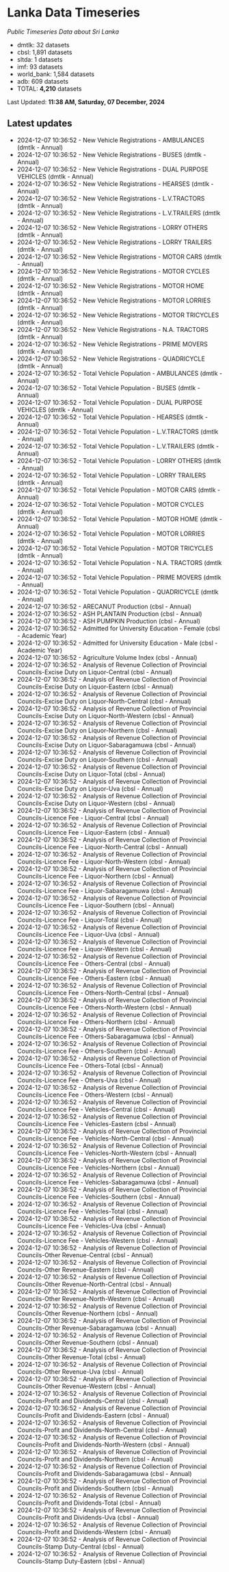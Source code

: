 # Lanka Data Timeseries
*Public Timeseries Data about Sri Lanka*

* dmtlk: 32 datasets
* cbsl: 1,891 datasets
* sltda: 1 datasets
* imf: 93 datasets
* world_bank: 1,584 datasets
* adb: 609 datasets
* TOTAL: **4,210** datasets

Last Updated: **11:38 AM, Saturday, 07 December, 2024**

## Latest updates

* 2024-12-07 10:36:52 - New Vehicle Registrations - AMBULANCES (dmtlk - Annual)
* 2024-12-07 10:36:52 - New Vehicle Registrations - BUSES (dmtlk - Annual)
* 2024-12-07 10:36:52 - New Vehicle Registrations - DUAL PURPOSE VEHICLES (dmtlk - Annual)
* 2024-12-07 10:36:52 - New Vehicle Registrations - HEARSES (dmtlk - Annual)
* 2024-12-07 10:36:52 - New Vehicle Registrations - L.V.TRACTORS (dmtlk - Annual)
* 2024-12-07 10:36:52 - New Vehicle Registrations - L.V.TRAILERS (dmtlk - Annual)
* 2024-12-07 10:36:52 - New Vehicle Registrations - LORRY OTHERS (dmtlk - Annual)
* 2024-12-07 10:36:52 - New Vehicle Registrations - LORRY TRAILERS (dmtlk - Annual)
* 2024-12-07 10:36:52 - New Vehicle Registrations - MOTOR CARS (dmtlk - Annual)
* 2024-12-07 10:36:52 - New Vehicle Registrations - MOTOR CYCLES (dmtlk - Annual)
* 2024-12-07 10:36:52 - New Vehicle Registrations - MOTOR HOME (dmtlk - Annual)
* 2024-12-07 10:36:52 - New Vehicle Registrations - MOTOR LORRIES (dmtlk - Annual)
* 2024-12-07 10:36:52 - New Vehicle Registrations - MOTOR TRICYCLES (dmtlk - Annual)
* 2024-12-07 10:36:52 - New Vehicle Registrations - N.A. TRACTORS (dmtlk - Annual)
* 2024-12-07 10:36:52 - New Vehicle Registrations - PRIME MOVERS (dmtlk - Annual)
* 2024-12-07 10:36:52 - New Vehicle Registrations - QUADRICYCLE (dmtlk - Annual)
* 2024-12-07 10:36:52 - Total Vehicle Population - AMBULANCES (dmtlk - Annual)
* 2024-12-07 10:36:52 - Total Vehicle Population - BUSES (dmtlk - Annual)
* 2024-12-07 10:36:52 - Total Vehicle Population - DUAL PURPOSE VEHICLES (dmtlk - Annual)
* 2024-12-07 10:36:52 - Total Vehicle Population - HEARSES (dmtlk - Annual)
* 2024-12-07 10:36:52 - Total Vehicle Population - L.V.TRACTORS (dmtlk - Annual)
* 2024-12-07 10:36:52 - Total Vehicle Population - L.V.TRAILERS (dmtlk - Annual)
* 2024-12-07 10:36:52 - Total Vehicle Population - LORRY OTHERS (dmtlk - Annual)
* 2024-12-07 10:36:52 - Total Vehicle Population - LORRY TRAILERS (dmtlk - Annual)
* 2024-12-07 10:36:52 - Total Vehicle Population - MOTOR CARS (dmtlk - Annual)
* 2024-12-07 10:36:52 - Total Vehicle Population - MOTOR CYCLES (dmtlk - Annual)
* 2024-12-07 10:36:52 - Total Vehicle Population - MOTOR HOME (dmtlk - Annual)
* 2024-12-07 10:36:52 - Total Vehicle Population - MOTOR LORRIES (dmtlk - Annual)
* 2024-12-07 10:36:52 - Total Vehicle Population - MOTOR TRICYCLES (dmtlk - Annual)
* 2024-12-07 10:36:52 - Total Vehicle Population - N.A. TRACTORS (dmtlk - Annual)
* 2024-12-07 10:36:52 - Total Vehicle Population - PRIME MOVERS (dmtlk - Annual)
* 2024-12-07 10:36:52 - Total Vehicle Population - QUADRICYCLE (dmtlk - Annual)
* 2024-12-07 10:36:52 - ARECANUT Production (cbsl - Annual)
* 2024-12-07 10:36:52 - ASH PLANTAIN Production (cbsl - Annual)
* 2024-12-07 10:36:52 - ASH PUMPKIN Production (cbsl - Annual)
* 2024-12-07 10:36:52 - Admitted for University Education - Female (cbsl - Academic Year)
* 2024-12-07 10:36:52 - Admitted for University Education - Male (cbsl - Academic Year)
* 2024-12-07 10:36:52 - Agriculture Volume Index (cbsl - Annual)
* 2024-12-07 10:36:52 - Analysis of Revenue Collection of Provincial Councils-Excise Duty on Liquor-Central (cbsl - Annual)
* 2024-12-07 10:36:52 - Analysis of Revenue Collection of Provincial Councils-Excise Duty on Liquor-Eastern (cbsl - Annual)
* 2024-12-07 10:36:52 - Analysis of Revenue Collection of Provincial Councils-Excise Duty on Liquor-North-Central (cbsl - Annual)
* 2024-12-07 10:36:52 - Analysis of Revenue Collection of Provincial Councils-Excise Duty on Liquor-North-Western (cbsl - Annual)
* 2024-12-07 10:36:52 - Analysis of Revenue Collection of Provincial Councils-Excise Duty on Liquor-Northern (cbsl - Annual)
* 2024-12-07 10:36:52 - Analysis of Revenue Collection of Provincial Councils-Excise Duty on Liquor-Sabaragamuwa (cbsl - Annual)
* 2024-12-07 10:36:52 - Analysis of Revenue Collection of Provincial Councils-Excise Duty on Liquor-Southern (cbsl - Annual)
* 2024-12-07 10:36:52 - Analysis of Revenue Collection of Provincial Councils-Excise Duty on Liquor-Total (cbsl - Annual)
* 2024-12-07 10:36:52 - Analysis of Revenue Collection of Provincial Councils-Excise Duty on Liquor-Uva (cbsl - Annual)
* 2024-12-07 10:36:52 - Analysis of Revenue Collection of Provincial Councils-Excise Duty on Liquor-Western (cbsl - Annual)
* 2024-12-07 10:36:52 - Analysis of Revenue Collection of Provincial Councils-Licence Fee - Liquor-Central (cbsl - Annual)
* 2024-12-07 10:36:52 - Analysis of Revenue Collection of Provincial Councils-Licence Fee - Liquor-Eastern (cbsl - Annual)
* 2024-12-07 10:36:52 - Analysis of Revenue Collection of Provincial Councils-Licence Fee - Liquor-North-Central (cbsl - Annual)
* 2024-12-07 10:36:52 - Analysis of Revenue Collection of Provincial Councils-Licence Fee - Liquor-North-Western (cbsl - Annual)
* 2024-12-07 10:36:52 - Analysis of Revenue Collection of Provincial Councils-Licence Fee - Liquor-Northern (cbsl - Annual)
* 2024-12-07 10:36:52 - Analysis of Revenue Collection of Provincial Councils-Licence Fee - Liquor-Sabaragamuwa (cbsl - Annual)
* 2024-12-07 10:36:52 - Analysis of Revenue Collection of Provincial Councils-Licence Fee - Liquor-Southern (cbsl - Annual)
* 2024-12-07 10:36:52 - Analysis of Revenue Collection of Provincial Councils-Licence Fee - Liquor-Total (cbsl - Annual)
* 2024-12-07 10:36:52 - Analysis of Revenue Collection of Provincial Councils-Licence Fee - Liquor-Uva (cbsl - Annual)
* 2024-12-07 10:36:52 - Analysis of Revenue Collection of Provincial Councils-Licence Fee - Liquor-Western (cbsl - Annual)
* 2024-12-07 10:36:52 - Analysis of Revenue Collection of Provincial Councils-Licence Fee - Others-Central (cbsl - Annual)
* 2024-12-07 10:36:52 - Analysis of Revenue Collection of Provincial Councils-Licence Fee - Others-Eastern (cbsl - Annual)
* 2024-12-07 10:36:52 - Analysis of Revenue Collection of Provincial Councils-Licence Fee - Others-North-Central (cbsl - Annual)
* 2024-12-07 10:36:52 - Analysis of Revenue Collection of Provincial Councils-Licence Fee - Others-North-Western (cbsl - Annual)
* 2024-12-07 10:36:52 - Analysis of Revenue Collection of Provincial Councils-Licence Fee - Others-Northern (cbsl - Annual)
* 2024-12-07 10:36:52 - Analysis of Revenue Collection of Provincial Councils-Licence Fee - Others-Sabaragamuwa (cbsl - Annual)
* 2024-12-07 10:36:52 - Analysis of Revenue Collection of Provincial Councils-Licence Fee - Others-Southern (cbsl - Annual)
* 2024-12-07 10:36:52 - Analysis of Revenue Collection of Provincial Councils-Licence Fee - Others-Total (cbsl - Annual)
* 2024-12-07 10:36:52 - Analysis of Revenue Collection of Provincial Councils-Licence Fee - Others-Uva (cbsl - Annual)
* 2024-12-07 10:36:52 - Analysis of Revenue Collection of Provincial Councils-Licence Fee - Others-Western (cbsl - Annual)
* 2024-12-07 10:36:52 - Analysis of Revenue Collection of Provincial Councils-Licence Fee - Vehicles-Central (cbsl - Annual)
* 2024-12-07 10:36:52 - Analysis of Revenue Collection of Provincial Councils-Licence Fee - Vehicles-Eastern (cbsl - Annual)
* 2024-12-07 10:36:52 - Analysis of Revenue Collection of Provincial Councils-Licence Fee - Vehicles-North-Central (cbsl - Annual)
* 2024-12-07 10:36:52 - Analysis of Revenue Collection of Provincial Councils-Licence Fee - Vehicles-North-Western (cbsl - Annual)
* 2024-12-07 10:36:52 - Analysis of Revenue Collection of Provincial Councils-Licence Fee - Vehicles-Northern (cbsl - Annual)
* 2024-12-07 10:36:52 - Analysis of Revenue Collection of Provincial Councils-Licence Fee - Vehicles-Sabaragamuwa (cbsl - Annual)
* 2024-12-07 10:36:52 - Analysis of Revenue Collection of Provincial Councils-Licence Fee - Vehicles-Southern (cbsl - Annual)
* 2024-12-07 10:36:52 - Analysis of Revenue Collection of Provincial Councils-Licence Fee - Vehicles-Total (cbsl - Annual)
* 2024-12-07 10:36:52 - Analysis of Revenue Collection of Provincial Councils-Licence Fee - Vehicles-Uva (cbsl - Annual)
* 2024-12-07 10:36:52 - Analysis of Revenue Collection of Provincial Councils-Licence Fee - Vehicles-Western (cbsl - Annual)
* 2024-12-07 10:36:52 - Analysis of Revenue Collection of Provincial Councils-Other Revenue-Central (cbsl - Annual)
* 2024-12-07 10:36:52 - Analysis of Revenue Collection of Provincial Councils-Other Revenue-Eastern (cbsl - Annual)
* 2024-12-07 10:36:52 - Analysis of Revenue Collection of Provincial Councils-Other Revenue-North-Central (cbsl - Annual)
* 2024-12-07 10:36:52 - Analysis of Revenue Collection of Provincial Councils-Other Revenue-North-Western (cbsl - Annual)
* 2024-12-07 10:36:52 - Analysis of Revenue Collection of Provincial Councils-Other Revenue-Northern (cbsl - Annual)
* 2024-12-07 10:36:52 - Analysis of Revenue Collection of Provincial Councils-Other Revenue-Sabaragamuwa (cbsl - Annual)
* 2024-12-07 10:36:52 - Analysis of Revenue Collection of Provincial Councils-Other Revenue-Southern (cbsl - Annual)
* 2024-12-07 10:36:52 - Analysis of Revenue Collection of Provincial Councils-Other Revenue-Total (cbsl - Annual)
* 2024-12-07 10:36:52 - Analysis of Revenue Collection of Provincial Councils-Other Revenue-Uva (cbsl - Annual)
* 2024-12-07 10:36:52 - Analysis of Revenue Collection of Provincial Councils-Other Revenue-Western (cbsl - Annual)
* 2024-12-07 10:36:52 - Analysis of Revenue Collection of Provincial Councils-Profit and Dividends-Central (cbsl - Annual)
* 2024-12-07 10:36:52 - Analysis of Revenue Collection of Provincial Councils-Profit and Dividends-Eastern (cbsl - Annual)
* 2024-12-07 10:36:52 - Analysis of Revenue Collection of Provincial Councils-Profit and Dividends-North-Central (cbsl - Annual)
* 2024-12-07 10:36:52 - Analysis of Revenue Collection of Provincial Councils-Profit and Dividends-North-Western (cbsl - Annual)
* 2024-12-07 10:36:52 - Analysis of Revenue Collection of Provincial Councils-Profit and Dividends-Northern (cbsl - Annual)
* 2024-12-07 10:36:52 - Analysis of Revenue Collection of Provincial Councils-Profit and Dividends-Sabaragamuwa (cbsl - Annual)
* 2024-12-07 10:36:52 - Analysis of Revenue Collection of Provincial Councils-Profit and Dividends-Southern (cbsl - Annual)
* 2024-12-07 10:36:52 - Analysis of Revenue Collection of Provincial Councils-Profit and Dividends-Total (cbsl - Annual)
* 2024-12-07 10:36:52 - Analysis of Revenue Collection of Provincial Councils-Profit and Dividends-Uva (cbsl - Annual)
* 2024-12-07 10:36:52 - Analysis of Revenue Collection of Provincial Councils-Profit and Dividends-Western (cbsl - Annual)
* 2024-12-07 10:36:52 - Analysis of Revenue Collection of Provincial Councils-Stamp Duty-Central (cbsl - Annual)
* 2024-12-07 10:36:52 - Analysis of Revenue Collection of Provincial Councils-Stamp Duty-Eastern (cbsl - Annual)